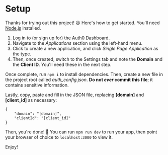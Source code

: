 # Setup
Thanks for trying out this project! :smiley:
Here's how to get started. You'll need [Node.js](https://nodejs.org/en/) installed.

1. Log in to (or sign up for) [the Auth0 Dashboard](https://manage.auth0.com).
2. Navigate to the _Applications_ section using the left-hand menu.
3. Click to create a new application, and click _Single Page Application_ as the type.
4. Then, once created, switch to the Settings tab and note the __Domain__ and the __Client ID__. You'll need these in the next step.

Once complete, run `npm i` to install dependencies.
Then, create a new file in the project root called _auth_config.json_. __Do not _ever_ commit this file__; it contains sensitive information.

Lastly, copy, paste and fill in the JSON file, replacing __[domain]__ and __[client_id]__ as necessary:

    {
        "domain": "[domain]",
        "clientId": "[client_id]"
    }

Then, you're done! :tada: You can run `npm run dev` to run your app, then point your browser of choice to `localhost:3000` to view it.

Enjoy!
